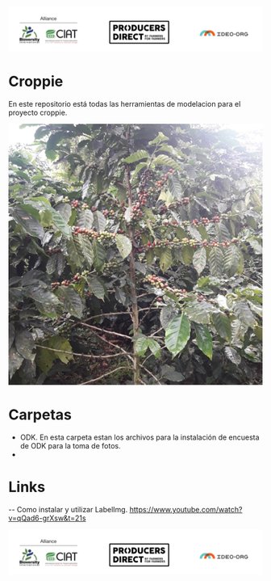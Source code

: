<img src="https://github.com/j-river1/Croppie/blob/main/IMG/logo_CIATIDEO.png" alt="centered image" id="logo" data-height-percentage="100" data-actual-width="140" data-actual-height="55" class="center">

# Croppie
En este repositorio está todas las herramientas de modelacion para el proyecto croppie.

<img src="https://github.com/j-river1/Croppie/blob/main/IMG/logo_CIATIDEO_V2.png" alt="centered image" id="logo" data-height-percentage="100" data-actual-width="140" data-actual-height="55" class="center">

# Carpetas
- ODK. En esta carpeta estan los archivos para la instalación de encuesta de ODK para la toma de fotos.
-


# Links
-- Como instalar y utilizar LabelImg.  https://www.youtube.com/watch?v=qQad6-grXsw&t=21s

<img src="https://github.com/j-river1/Croppie/blob/main/IMG/logo_CIATIDEO.png" alt="centered image" id="logo" data-height-percentage="100" data-actual-width="140" data-actual-height="55" class="center">

